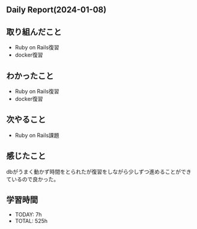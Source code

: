 ## Daily Report(2024-01-08)
## 取り組んだこと
- Ruby on Rails復習
- docker復習
## わかったこと
- Ruby on Rails復習
- docker復習
## 次やること
- Ruby on Rails課題
## 感じたこと
dbがうまく動かず時間をとられたが復習をしながら少しずつ進めることができているので良かった。
## 学習時間
- TODAY: 7h
- TOTAL: 525h